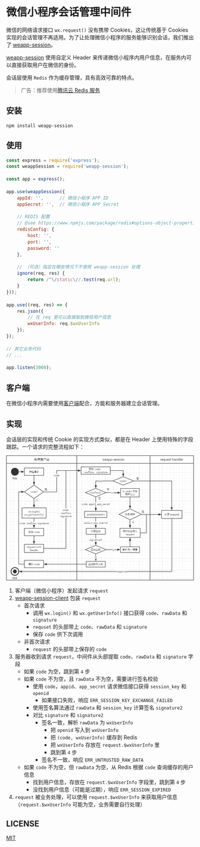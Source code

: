 微信小程序会话管理中间件
======================

微信的网络请求接口 `wx.request()` 没有携带 Cookies，这让传统基于 Cookies 实现的会话管理不再适用。为了让处理微信小程序的服务能够识别会话，我们推出了 [weapp-session](https://github.com/CFETeam/weapp-session)。

[weapp-session](https://github.com/CFETeam/weapp-session) 使用自定义 Header 来传递微信小程序内用户信息，在服务内可以直接获取用户在微信的身份。

会话层使用 `Redis` 作为缓存管理，具有高效可靠的特点。

> 广告：推荐使用[腾讯云 Redis 服务](https://www.qcloud.com/product/crs.html)

## 安装

```
npm install weapp-session
```

## 使用

```js
const express = require('express');
const weappSession = require('weapp-session');

const app = express();

app.use(weappSession({
    appId: '',      // 微信小程序 APP ID
    appSecret: '',  // 微信小程序 APP Secret

    // REDIS 配置
    // @see https://www.npmjs.com/package/redis#options-object-properties
    redisConfig: {
        host: '',
        port: '',
        password: ''
    },

    // （可选）指定在哪些情况下不使用 weapp-session 处理
    ignore(req, res) {
        return /^\/static\//.test(req.url);
    }
}));

app.use((req, res) => {
    res.json({
        // 在 req 里可以直接取到微信用户信息
        wxUserInfo: req.$wxUserInfo
    });
});

// 其它业务代码
// ...

app.listen(3000);

```

## 客户端

在微信小程序内需要使用[客户端](https://github.com/CFETeam/weapp-session-client)配合，方能和服务器建立会话管理。

## 实现

会话层的实现和传统 Cookie 的实现方式类似，都是在 Header 上使用特殊的字段跟踪。一个请求的完整流程如下：

![请求生命周期](asset/request-lifecycle.png)

1. 客户端（微信小程序）发起请求 `request`
2. [weapp-session-client](https://github.com/CFETeam/weapp-session-client) 包装 `request`
    * 首次请求
        - 调用 `wx.login()` 和 `wx.getUserInfo()` 接口获得 `code`、`rawData` 和 `signature`
        - `requset` 的头部带上 `code`、`rawData` 和 `signature`
        - 保存 `code` 供下次调用
    * 非首次请求
        - `request` 的头部带上保存的 `code`
3. 服务器收到请求 `request`，中间件从头部提取 `code`、`rawData` 和 `signature` 字段
    * 如果 `code` 为空，跳到第 `4` 步
    * 如果 `code` 不为空，且 `rawData` 不为空，需要进行签名校验
        + 使用 `code`，`appid`、`app_secret` 请求微信接口获得 `session_key` 和 `openid`
            - 如果接口失败，响应 `ERR_SESSION_KEY_EXCHANGE_FAILED`
        + 使用签名算法通过 `rawData` 和 `session_key` 计算签名 `signature2`
        + 对比 `signature` 和 `signature2`
            - 签名一致，解析 `rawData` 为 `wxUserInfo`
                * 把 `openid` 写入到 `wxUserInfo`
                * 把 `(code, wxUserInfo)` 缓存到 Redis
                * 把 `wxUserInfo` 存放在 `request.$wxUserInfo` 里
                * 跳到第 `4` 步
            - 签名不一致，响应 `ERR_UNTRUSTED_RAW_DATA`
    * 如果 `code` 不为空，但 `rawData` 为空，从 Redis 根据 `code` 查询缓存的用户信息
        - 找到用户信息，存放在 `request.$wxUserInfo` 字段里，跳到第 `4` 步
        - 没找到用户信息（可能是过期），响应 `ERR_SESSION_EXPIRED`
4. `request` 被业务处理，可以使用 `request.$wxUserInfo` 来获取用户信息（`request.$wxUserInfo` 可能为空，业务需要自行处理）

## LICENSE

[MIT](LICENSE)